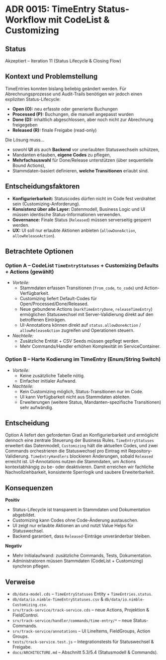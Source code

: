 # ADR 0015: TimeEntry Status-Workflow mit CodeList & Customizing

## Status

Akzeptiert – Iteration 11 (Status Lifecycle & Closing Flow)

## Kontext und Problemstellung

TimeEntries konnten bislang beliebig geändert werden. Für Abrechnungsprozesse und Audit-Trails benötigen wir jedoch einen expliziten Status-Lifecycle:

- **Open (O):** neu erfasste oder generierte Buchungen
- **Processed (P):** Buchungen, die manuell angepasst wurden
- **Done (D):** inhaltlich abgeschlossen, aber noch nicht zur Abrechnung freigegeben
- **Released (R):** finale Freigabe (read-only)

Die Lösung muss…

- sowohl **UI** als auch **Backend** vor unerlaubten Statuswechseln schützen,
- Mandanten erlauben, **eigene Codes** zu pflegen,
- **Mehrfachauswahl** für Done/Release unterstützen (über sequentielle Bound Actions),
- Stammdaten-basiert definieren, **welche Transitionen** erlaubt sind.

## Entscheidungsfaktoren

- **Konfigurierbarkeit:** Statuscodes dürfen nicht im Code fest verdrahtet sein (Customizing-Anforderung).
- **Konsistenz über alle Layer:** Datenmodell, Business Logic und UI müssen identische Status-Informationen verwenden.
- **Governance:** Finale Status (`Released`) müssen serverseitig gesperrt werden.
- **UX:** UI soll nur erlaubte Aktionen anbieten (`allowDoneAction`, `allowReleaseAction`).

## Betrachtete Optionen

### Option A – CodeList `TimeEntryStatuses` + Customizing Defaults + Actions **(gewählt)**

- _Vorteile:_
  - Stammdaten erfassen Transitionen (`from_code`, `to_code`) und Action-Verfügbarkeit.
  - Customizing liefert Default-Codes für Open/Processed/Done/Released.
  - Neue gebundene Actions (`markTimeEntryDone`, `releaseTimeEntry`) ermöglichen Statuswechsel mit Server-Validierung direkt auf den betroffenen Einträgen.
  - UI-Annotations können direkt auf `status.allowDoneAction` / `allowReleaseAction` zugreifen und Operationen steuern.
- _Nachteile:_
  - Zusätzliche Entität + CSV Seeds müssen gepflegt werden.
  - Mehr Commands/Handler erhöhen Komplexität im ServiceContainer.

### Option B – Harte Kodierung im TimeEntry (Enum/String Switch)

- _Vorteile:_
  - Keine zusätzliche Tabelle nötig.
  - Einfacher initialer Aufwand.
- _Nachteile:_
  - Kein Customizing möglich, Status-Transitionen nur im Code.
  - UI kann Verfügbarkeit nicht aus Stammdaten ableiten.
  - Erweiterungen (weitere Status, Mandanten-spezifische Transitionen) sehr aufwändig.

## Entscheidung

Option A liefert den geforderten Grad an Konfigurierbarkeit und ermöglicht dennoch eine zentrale Steuerung der Business Rules. `TimeEntryStatuses` erweitert das Datenmodell, `Customizing` hält die aktuellen Codes, und zwei Commands orchestrieren die Statuswechsel pro Eintrag mit Repository-Validierung. `TimeEntryHandlers` blockieren Änderungen, sobald `Released` erreicht ist. UI-Annotations nutzen die Stammdaten, um Actions kontextabhängig zu be- oder deaktivieren. Damit erreichen wir fachliche Nachvollziehbarkeit, konsistente Sperrlogik und saubere Erweiterbarkeit.

## Konsequenzen

**Positiv**

- Status-Lifecycle ist transparent in Stammdaten und Dokumentation abgebildet.
- Customizing kann Codes ohne Code-Änderung austauschen.
- UI zeigt nur erlaubte Aktionen an und nutzt Value Helps für Statuswechsel.
- Backend garantiert, dass `Released`-Einträge unveränderbar bleiben.

**Negativ**

- Mehr Initialaufwand: zusätzliche Commands, Tests, Dokumentation.
- Administratoren müssen Stammdaten (CodeList + Customizing) synchron pflegen.

## Verweise

- `db/data-model.cds` – `TimeEntryStatuses` Entity + `TimeEntries.status`.
- `db/data/io.nimble-TimeEntryStatuses.csv` & `db/data/io.nimble-Customizing.csv`.
- `srv/track-service/track-service.cds` – neue Actions, Projektion & FieldControl.
- `srv/track-service/handler/commands/time-entry/*` – neue Status-Commands.
- `srv/track-service/annotations` – UI LineItems, FieldGroups, Action Groups.
- `tests/track-service.test.js` – Integrationstests für Statuswechsel & Freigabe.
- `docs/ARCHITECTURE.md` – Abschnitt 5.3/5.4 (Statusmodell & Commands).
